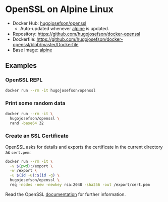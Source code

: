 # OpenSSL on Alpine Linux

- Docker Hub: [hugojosefson/openssl](https://hub.docker.com/r/hugojosefson/openssl/)
  - Auto-updated whenever [alpine](https://hub.docker.com/_/alpine/) is updated.
- Repository: <https://github.com/hugojosefson/docker-openssl>
- Dockerfile: <https://github.com/hugojosefson/docker-openssl/blob/master/Dockerfile>
- Base Image: [alpine](https://hub.docker.com/_/alpine/)

## Examples

### OpenSSL REPL

```bash
docker run --rm -it hugojosefson/openssl
```

### Print some random data

```bash
docker run --rm -it \
  hugojosefson/openssl \
  rand -base64 32
```

### Create an SSL Certificate

OpenSSL asks for details and exports the certificate in the current directory as `cert.pem`:

```bash
docker run --rm -it \
  -v $(pwd):/export \
  -w /export \
  -u $(id -u):$(id -g) \
  hugojosefson/openssl \
  req -nodes -new -newkey rsa:2048 -sha256 -out /export/cert.pem
```

Read the OpenSSL [documentation](https://www.openssl.org/docs/) for further information.
